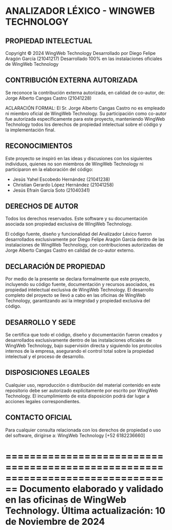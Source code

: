 ANALIZADOR LÉXICO - WINGWEB TECHNOLOGY
================================================================================

PROPIEDAD INTELECTUAL
--------------------
Copyright © 2024 WingWeb Technology
Desarrollado por Diego Felipe Aragón García (21041217)
Desarrollado 100% en las instalaciones oficiales de WingWeb Technology

CONTRIBUCIÓN EXTERNA AUTORIZADA
-----------------------------
Se reconoce la contribución externa autorizada, en calidad de co-autor, de:
Jorge Alberto Cangas Castro (21041228)

ACLARACIÓN FORMAL: El Sr. Jorge Alberto Cangas Castro no es empleado ni miembro 
oficial de WingWeb Technology. Su participación como co-autor fue autorizada 
específicamente para este proyecto, manteniendo WingWeb Technology todos los 
derechos de propiedad intelectual sobre el código y la implementación final.

RECONOCIMIENTOS
-------------
Este proyecto se inspiró en las ideas y discusiones con los siguientes individuos, 
quienes no son miembros de WingWeb Technology ni participaron en la elaboración 
del código:

- Jesús Yahel Escobedo Hernández (21041238)
- Christian Gerardo López Hernández (21041258)
- Jesús Efraín García Soto (21040341)

DERECHOS DE AUTOR
---------------
Todos los derechos reservados. Este software y su documentación asociada son 
propiedad exclusiva de WingWeb Technology. 

El código fuente, diseño y funcionalidad del Analizador Léxico fueron 
desarrollados exclusivamente por Diego Felipe Aragón García dentro de las 
instalaciones de WingWeb Technology, con contribuciones autorizadas de 
Jorge Alberto Cangas Castro en calidad de co-autor externo.

DECLARACIÓN DE PROPIEDAD
----------------------
Por medio de la presente se declara formalmente que este proyecto, incluyendo su 
código fuente, documentación y recursos asociados, es propiedad intelectual 
exclusiva de WingWeb Technology. El desarrollo completo del proyecto se llevó a 
cabo en las oficinas de WingWeb Technology, garantizando así la integridad y 
propiedad exclusiva del código. 

DESARROLLO Y SEDE
---------------
Se certifica que todo el código, diseño y documentación fueron creados y 
desarrollados exclusivamente dentro de las instalaciones oficiales de WingWeb 
Technology, bajo supervisión directa y siguiendo los protocolos internos de la 
empresa, asegurando el control total sobre la propiedad intelectual y el proceso 
de desarrollo.

DISPOSICIONES LEGALES
-------------------
Cualquier uso, reproducción o distribución del material contenido en este 
repositorio debe ser autorizado explícitamente por escrito por WingWeb Technology. 
El incumplimiento de esta disposición podrá dar lugar a acciones legales 
correspondientes.

CONTACTO OFICIAL
--------------
Para cualquier consulta relacionada con los derechos de propiedad o uso del 
software, dirigirse a:
WingWeb Technology
[+52 6182236660]

================================================================================
Documento elaborado y validado en las oficinas de WingWeb Technology.
Última actualización: 10 de Noviembre de 2024
================================================================================
